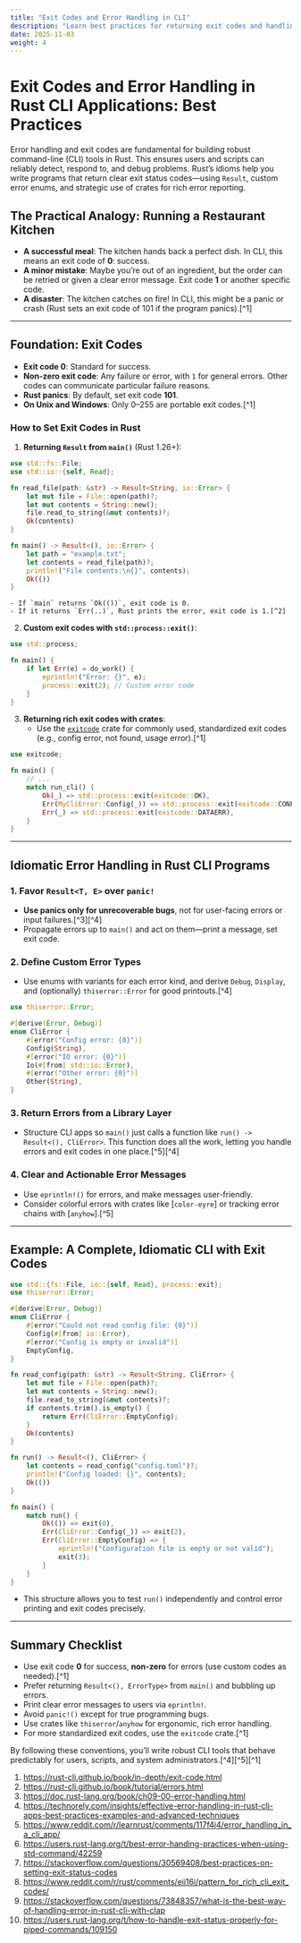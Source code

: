 ```yaml
---
title: "Exit Codes and Error Handling in CLI"
description: "Learn best practices for returning exit codes and handling errors in Rust CLI programs."
date: 2025-11-03
weight: 4
---
```


# Exit Codes and Error Handling in Rust CLI Applications: Best Practices

Error handling and exit codes are fundamental for building robust command-line (CLI) tools in Rust. This ensures users and scripts can reliably detect, respond to, and debug problems. Rust’s idioms help you write programs that return clear exit status codes—using `Result`, custom error enums, and strategic use of crates for rich error reporting.

## The Practical Analogy: Running a Restaurant Kitchen

- **A successful meal**: The kitchen hands back a perfect dish. In CLI, this means an exit code of **0**: success.
- **A minor mistake**: Maybe you’re out of an ingredient, but the order can be retried or given a clear error message. Exit code **1** or another specific code.
- **A disaster**: The kitchen catches on fire! In CLI, this might be a panic or crash (Rust sets an exit code of 101 if the program panics).[^1]

***

## Foundation: Exit Codes

- **Exit code 0**: Standard for success.
- **Non-zero exit code**: Any failure or error, with `1` for general errors. Other codes can communicate particular failure reasons.
- **Rust panics**: By default, set exit code **101**.
- **On Unix and Windows**: Only 0–255 are portable exit codes.[^1]


### How to Set Exit Codes in Rust

1. **Returning `Result` from `main()`** (Rust 1.26+):

```rust
use std::fs::File;
use std::io::{self, Read};

fn read_file(path: &str) -> Result<String, io::Error> {
    let mut file = File::open(path)?;
    let mut contents = String::new();
    file.read_to_string(&mut contents)?;
    Ok(contents)
}

fn main() -> Result<(), io::Error> {
    let path = "example.txt";
    let contents = read_file(path)?;
    println!("File contents:\n{}", contents);
    Ok(())
}
```

    - If `main` returns `Ok(())`, exit code is 0.
    - If it returns `Err(..)`, Rust prints the error, exit code is 1.[^2]
2. **Custom exit codes with `std::process::exit()`**:

```rust
use std::process;

fn main() {
    if let Err(e) = do_work() {
        eprintln!("Error: {}", e);
        process::exit(2); // Custom error code
    }
}
```

3. **Returning rich exit codes with crates**:
    - Use the [`exitcode`](https://docs.rs/exitcode/) crate for commonly used, standardized exit codes (e.g., config error, not found, usage error).[^1]

```rust
use exitcode;

fn main() {
    // ...
    match run_cli() {
        Ok(_) => std::process::exit(exitcode::OK),
        Err(MyCliError::Config(_)) => std::process::exit(exitcode::CONFIG),
        Err(_) => std::process::exit(exitcode::DATAERR),
    }
}
```


***

## Idiomatic Error Handling in Rust CLI Programs

### 1. **Favor `Result<T, E>` over `panic!`**

- **Use panics only for unrecoverable bugs**, not for user-facing errors or input failures.[^3][^4]
- Propagate errors up to `main()` and act on them—print a message, set exit code.


### 2. **Define Custom Error Types**

- Use enums with variants for each error kind, and derive `Debug`, `Display`, and (optionally) `thiserror::Error` for good printouts.[^4]

```rust
use thiserror::Error;

#[derive(Error, Debug)]
enum CliError {
    #[error("Config error: {0}")]
    Config(String),
    #[error("IO error: {0}")]
    Io(#[from] std::io::Error),
    #[error("Other error: {0}")]
    Other(String),
}
```


### 3. **Return Errors from a Library Layer**

- Structure CLI apps so `main()` just calls a function like `run() -> Result<(), CliError>`. This function does all the work, letting you handle errors and exit codes in one place.[^5][^4]


### 4. **Clear and Actionable Error Messages**

- Use `eprintln!()` for errors, and make messages user-friendly.
- Consider colorful errors with crates like [`color-eyre`] or tracking error chains with [`anyhow`].[^5]

***

## Example: A Complete, Idiomatic CLI with Exit Codes

```rust
use std::{fs::File, io::{self, Read}, process::exit};
use thiserror::Error;

#[derive(Error, Debug)]
enum CliError {
    #[error("Could not read config file: {0}")]
    Config(#[from] io::Error),
    #[error("Config is empty or invalid")]
    EmptyConfig,
}

fn read_config(path: &str) -> Result<String, CliError> {
    let mut file = File::open(path)?;
    let mut contents = String::new();
    file.read_to_string(&mut contents)?;
    if contents.trim().is_empty() {
        return Err(CliError::EmptyConfig);
    }
    Ok(contents)
}

fn run() -> Result<(), CliError> {
    let contents = read_config("config.toml")?;
    println!("Config loaded: {}", contents);
    Ok(())
}

fn main() {
    match run() {
        Ok(()) => exit(0),
        Err(CliError::Config(_)) => exit(2),
        Err(CliError::EmptyConfig) => {
            eprintln!("Configuration file is empty or not valid");
            exit(3);
        }
    }
}
```

- This structure allows you to test `run()` independently and control error printing and exit codes precisely.

***

## Summary Checklist

- Use exit code **0** for success, **non-zero** for errors (use custom codes as needed).[^1]
- Prefer returning `Result<(), ErrorType>` from `main()` and bubbling up errors.
- Print clear error messages to users via `eprintln!`.
- Avoid `panic!()` except for true programming bugs.
- Use crates like `thiserror`/`anyhow` for ergonomic, rich error handling.
- For more standardized exit codes, use the `exitcode` crate.[^1]

By following these conventions, you’ll write robust CLI tools that behave predictably for users, scripts, and system administrators.[^4][^5][^1]

1. https://rust-cli.github.io/book/in-depth/exit-code.html
2. https://rust-cli.github.io/book/tutorial/errors.html
3. https://doc.rust-lang.org/book/ch09-00-error-handling.html
4. https://technorely.com/insights/effective-error-handling-in-rust-cli-apps-best-practices-examples-and-advanced-techniques
5. https://www.reddit.com/r/learnrust/comments/117f4j4/error_handling_in_a_cli_app/
6. https://users.rust-lang.org/t/best-error-handing-practices-when-using-std-command/42259
7. https://stackoverflow.com/questions/30569408/best-practices-on-setting-exit-status-codes
8. https://www.reddit.com/r/rust/comments/eii16i/pattern_for_rich_cli_exit_codes/
9. https://stackoverflow.com/questions/73848357/what-is-the-best-way-of-handling-error-in-rust-cli-with-clap
10. https://users.rust-lang.org/t/how-to-handle-exit-status-properly-for-piped-commands/109150
